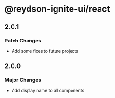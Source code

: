 # @reydson-ignite-ui/react

## 2.0.1

### Patch Changes

- Add some fixes to future projects

## 2.0.0

### Major Changes

- Add display name to all components
